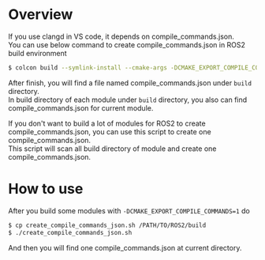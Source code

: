 # Overview
If you use clangd in VS code, it depends on compile_commands.json.  
You can use below command to create compile_commands.json in ROS2 build environment  
```bash
$ colcon build --symlink-install --cmake-args -DCMAKE_EXPORT_COMPILE_COMMANDS=1
```
After finish, you will find a file named compile_commands.json under `build` directory.  
In build directory of each module under `build` directory, you also can find compile_commands.json for current module.

If you don't want to build a lot of modules for ROS2 to create compile_commands.json, you can use this script to create one compile_commands.json.  
This script will scan all build directory of module and create one compile_commands.json.  

# How to use
After you build some modules with `-DCMAKE_EXPORT_COMPILE_COMMANDS=1`
do
```bash
$ cp create_compile_commands_json.sh /PATH/TO/ROS2/build
$ ./create_compile_commands_json.sh
```
And then you will find one compile_commands.json at current directory.  
